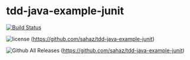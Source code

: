 # tdd-java-example-junit

[![Build Status](https://travis-ci.org/sahaz/tdd-java-example-junit.svg?branch=master)](https://travis-ci.org/sahaz/tdd-java-example-junit)

![license](https://img.shields.io/github/license/mashape/apistatus.svg) (https://github.com/sahaz/tdd-java-example-junit)

![Github All Releases](https://img.shields.io/github/downloads/atom/atom/total.svg) (https://github.com/sahaz/tdd-java-example-junit)
